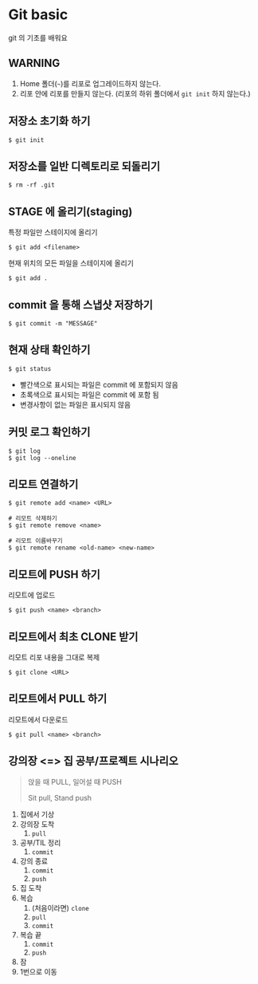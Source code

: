 # Git basic

git 의 기초를 배워요

## WARNING

1. Home 폴더(`~`)를 리포로 업그레이드하지 않는다.
2. 리포 안에 리포를 만들지 않는다. (리포의 하위 폴더에서 `git init` 하지 않는다.)

## 저장소 초기화 하기

```
$ git init
```

## 저장소를 일반 디렉토리로 되돌리기

```
$ rm -rf .git
```

## STAGE 에 올리기(staging)

특정 파일만 스테이지에 올리기

```
$ git add <filename>
```

현재 위치의 모든 파일을 스테이지에 올리기

```
$ git add .
```

## commit 을 통해 스냅샷 저장하기

```
$ git commit -m "MESSAGE"
```

## 현재 상태 확인하기

```
$ git status
```

- 빨간색으로 표시되는 파일은 commit 에 포함되지 않음
- 초록색으로 표시되는 파일은 commit 에 포함 됨
- 변경사항이 없는 파일은 표시되지 않음

## 커밋 로그 확인하기

```
$ git log
$ git log --oneline
```

## 리모트 연결하기

```
$ git remote add <name> <URL>

# 리모트 삭제하기
$ git remote remove <name>

# 리모트 이름바꾸기
$ git remote rename <old-name> <new-name>
```

## 리모트에 PUSH 하기

리모트에 업로드

```
$ git push <name> <branch>
```

## 리모트에서 최초 CLONE 받기

리모트 리포 내용을 그대로 복제

```
$ git clone <URL>
```

## 리모트에서 PULL 하기

리모트에서 다운로드

```
$ git pull <name> <branch>
```

## 강의장 <=> 집 공부/프로젝트 시나리오

> 앉을 때 PULL, 일어설 때 PUSH
>
> Sit pull, Stand push

1. 집에서 기상
2. 강의장 도착
   1. `pull`
3. 공부/TIL 정리
   1. `commit`
4. 강의 종료
   1. `commit`
   2. `push`
5. 집 도착
6. 복습
   1. (처음이라면) `clone`
   2. `pull`
   3. `commit`
7. 복습 끝
   1. `commit`
   2. `push`
8. 잠
9. 1번으로 이동
